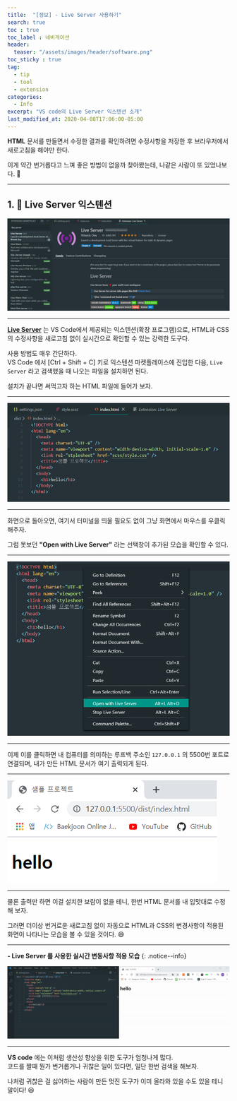 ```yaml
---
title:  "[정보] - Live Server 사용하기"
search: true
toc : true
toc_label : 네비게이션
header:
  teaser: "/assets/images/header/software.png"
toc_sticky : true
tag:
  - tip
  - tool
  - extension
categories:
  - Info
excerpt: "VS code의 Live Server 익스텐션 소개"
last_modified_at: 2020-04-08T17:06:00-05:00
---
```


**HTML** 문서를 만들면서 수정한 결과를 확인하려면 수정사항을 저장한 후 브라우저에서 새로고침을 해야만 한다.   

이게 약간 번거롭다고 느껴 좋은 방법이 없을까 찾아봤는데, 나같은 사람이 또 있었나보다. 🤣   

---

## 1. 🔨 Live Server 익스텐션   

<img src = "/assets/images/2020-04-10-live-server/intro.PNG">

---

[**Live Server**](https://marketplace.visualstudio.com/items?itemName=ritwickdey.LiveServer) 는 VS Code에서 제공되는 익스텐션(확장 프로그램)으로, HTML과 CSS의 수정사항을 새로고침 없이 실시간으로 확인할 수 있는 강력한 도구다.

사용 방법도 매우 간단하다.   
VS Code 에서 [Ctrl + Shift + C] 키로 익스텐션 마켓플레이스에 진입한 다음, `Live Server` 라고 검색했을 때 나오는 파일을 설치하면 된다.

설치가 끝나면 써먹고자 하는 HTML 파일에 들어가 보자.

---

<img src = "/assets/images/2020-04-10-live-server/sample.PNG">

---

화면으로 돌아오면, 여기서 터미널을 띄울 필요도 없이 그냥 화면에서 마우스를 우클릭해주자.   

그럼 못보던 **"Open with Live Server"** 라는 선택창이 추가된 모습을 확인할 수 있다.

---

<img src = "/assets/images/2020-04-10-live-server/menu.PNG">

---

이제 이를 클릭하면 내 컴퓨터를 의미하는 루프백 주소인 `127.0.0.1` 의 5500번 포트로 연결되며, 내가 만든 HTML 문서가 여기 출력되게 된다.

---

<img src = "/assets/images/2020-04-10-live-server/screen.PNG">

---

물론 출력만 하면 이걸 설치한 보람이 없을 테니, 한번 HTML 문서를 내 입맛대로 수정해 보자.

그러면 더이상 번거로운 새로고침 없이 자동으로 HTML과 CSS의 변경사항이 적용된 화면이 나타나는 모습을 볼 수 있을 것이다. 😄

---

**- Live Server 를 사용한 실시간 변동사항 적용 모습**
{: .notice--info}

<img src = "/assets/images/2020-04-10-live-server/live.gif">

---

**VS code** 에는 이처럼 생산성 향상을 위한 도구가 엄청나게 많다.   
코드를 짤때 뭔가 번거롭거나 귀찮은 일이 있다면, 일단 한번 검색을 해보자.   

나처럼 귀찮은 걸 싫어하는 사람이 만든 멋진 도구가 이미 올라와 있을 수도 있을 테니 말이다! 😆
